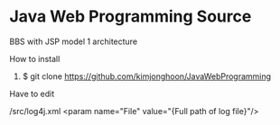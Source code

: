 Java Web Programming Source
============

BBS with JSP model 1 architecture 

How to install

1. $ git clone https://github.com/kimjonghoon/JavaWebProgramming

Have to edit
 
/src/log4j.xml 
&lt;param name="File"  value="{Full path of log file}"/&gt;

